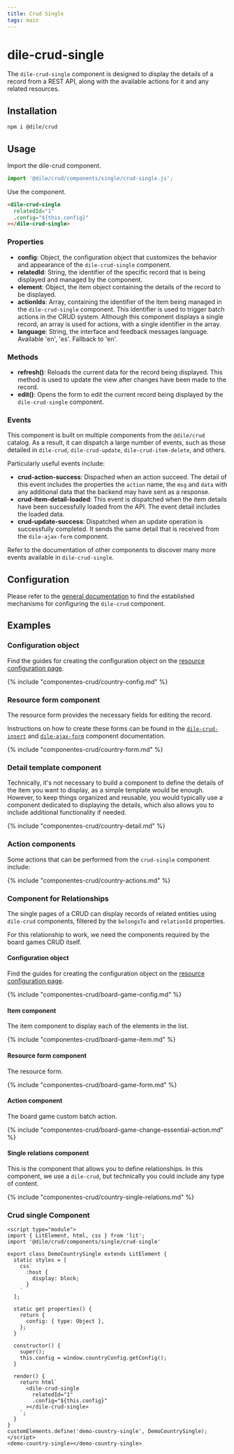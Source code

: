 ```yaml
---
title: Crud Single
tags: main
---
```


# dile-crud-single

The `dile-crud-single` component is designed to display the details of a record from a REST API, along with the available actions for it and any related resources.

## Installation

```bash
npm i @dile/crud
```

## Usage

Import the dile-crud component.

```javascript
import '@dile/crud/components/single/crud-single.js';
```
Use the component.

```html
<dile-crud-single
  relatedId="1"
  .config="${this.config}"
></dile-crud-single>
```

### Properties

- **config**: Object, the configuration object that customizes the behavior and appearance of the `dile-crud-single` component.
- **relatedId**: String, the identifier of the specific record that is being displayed and managed by the component.
- **element**: Object, the item object containing the details of the record to be displayed.
- **actionIds**: Array, containing the identifier of the item being managed in the `dile-crud-single` component. This identifier is used to trigger batch actions in the CRUD system. Although this component displays a single record, an array is used for actions, with a single identifier in the array.
- **language**: String, the interface and feedback messages language. Available 'en', 'es'. Fallback to 'en'.

### Methods

- **refresh()**: Reloads the current data for the record being displayed. This method is used to update the view after changes have been made to the record.
- **edit()**: Opens the form to edit the current record being displayed by the `dile-crud-single` component.

### Events

This component is built on multiple components from the `@dile/crud` catalog. As a result, it can dispatch a large number of events, such as those detailed in `dile-crud`, `dile-crud-update`, `dile-crud-item-delete`, and others.

Particularly useful events include:

- **crud-action-success**: Dispached when an action succeed. The detail of this event includes the properties the `action` name, the `msg` and `data` with any additional data that the backend may have sent as a response.
- **crud-item-detail-loaded**: This event is dispatched when the item details have been successfully loaded from the API. The event detail includes the loaded data.
- **crud-update-success**: Dispatched when an update operation is successfully completed. It sends the same detail that is received from the `dile-ajax-form` component.

Refer to the documentation of other components to discover many more events available in `dile-crud-single`.

## Configuration

Please refer to the [general documentation](/crud/) to find the established mechanisms for configuring the `dile-crud` component.

## Examples

### Configuration object

Find the guides for creating the configuration object on the [resource configuration page](/crud/resource-config/).

{% include "componentes-crud/country-config.md" %}

### Resource form component

The resource form provides the necessary fields for editing the record.

Instructions on how to create these forms can be found in the [`dile-crud-insert`](/crud/crud-insert/) and [`dile-ajax-form`](/crud/ajax-form/) component documentation.

{% include "componentes-crud/country-form.md" %}

### Detail template component

Technically, it's not necessary to build a component to define the details of the item you want to display, as a simple template would be enough. However, to keep things organized and reusable, you would typically use a component dedicated to displaying the details, which also allows you to include additional functionality if needed.

{% include "componentes-crud/country-detail.md" %}


### Action components

Some actions that can be performed from the `crud-single` component include:

{% include "componentes-crud/country-actions.md" %}


### Component for Relationships

The single pages of a CRUD can display records of related entities using `dile-crud` components, filtered by the `belongsTo` and `relationId` properties.

For this relationship to work, we need the components required by the board games CRUD itself.

#### Configuration object

Find the guides for creating the configuration object on the [resource configuration page](/crud/resource-config/).

{% include "componentes-crud/board-game-config.md" %}

#### Item component

The item component to display each of the elements in the list.

{% include "componentes-crud/board-game-item.md" %}

#### Resource form component

The resource form.

{% include "componentes-crud/board-game-form.md" %}

#### Action component

The board game custom batch action.

{% include "componentes-crud/board-game-change-essential-action.md" %}

#### Single relations component

This is the component that allows you to define relationships. In this component, we use a `dile-crud`, but technically you could include any type of content.

{% include "componentes-crud/country-single-relations.md" %}


### Crud single Component

```html:preview
<script type="module">
import { LitElement, html, css } from 'lit';
import '@dile/crud/components/single/crud-single'

export class DemoCountrySingle extends LitElement {
  static styles = [
    css`
      :host {
        display: block;
      }
    `
  ];

  static get properties() {
    return {
      config: { type: Object },
    };
  }

  constructor() {
    super();
    this.config = window.countryConfig.getConfig();
  }

  render() {
    return html`
      <dile-crud-single
        relatedId="1"
        .config="${this.config}"
      ></dile-crud-single>
    `;
  }
}
customElements.define('demo-country-single', DemoCountrySingle);
</script>
<demo-country-single></demo-country-single>
```